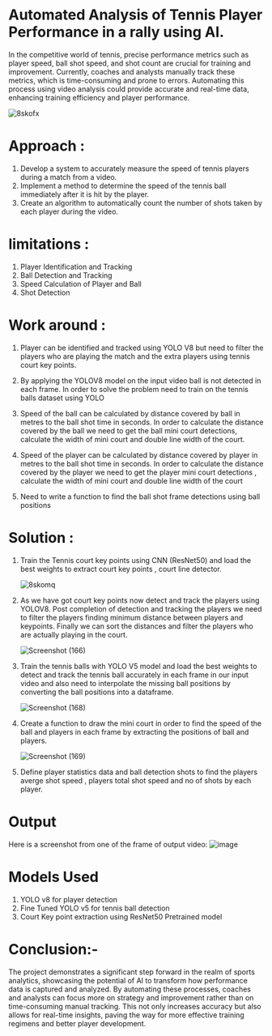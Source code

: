 # Automated Analysis of Tennis Player Performance in a rally using AI.


 In the competitive world of tennis, precise performance metrics such as player speed, ball shot speed, and shot count are crucial for training and improvement. Currently, coaches and analysts manually track these metrics, which is time-consuming and prone to errors. Automating this process using video analysis could provide accurate and real-time data, enhancing training efficiency and player performance.


![8skofx](https://github.com/saivarshitnune/Tennis-Analyzer/assets/121888709/64e217b6-2cf1-4396-b03c-ebe45c71d507)


# Approach : 
1. Develop a system to accurately measure the speed of tennis players during a match from a video.
2. Implement a method to determine the speed of the tennis ball immediately after it is hit by the player.
3. Create an algorithm to automatically count the number of shots taken by each player during the video.

# limitations :
1. Player Identification and Tracking
2. Ball Detection and Tracking
3. Speed Calculation of Player and Ball
4. Shot Detection


# Work around :
1. Player can be identified and tracked using YOLO V8 but need to filter the players who are playing the match and the extra players using tennis court key points.

2. By applying the YOLOV8 model on the input video ball is not detected in each frame. In order to solve the problem need to train on the tennis balls dataset using YOLO 

3. Speed of the ball can be calculated by distance covered by ball in metres to the ball shot time in seconds. In order to calculate the distance covered by the ball we need to get the ball mini court detections, calculate the width of mini court and double line width of the court.

4. Speed of the player can be calculated by distance covered by player in metres to the ball shot time in seconds. In order to calculate the distance covered by the player we need to get the player mini court detections , calculate the width of mini court and double line width of the court
5) Need to write a function to find the ball shot frame detections using ball positions

# Solution : 
  1. Train the Tennis court key points using CNN (ResNet50) and load the best weights to extract court key points , court line detector.

     ![8skomq](https://github.com/saivarshitnune/Tennis-Analyzer/assets/121888709/175d07aa-71ae-4ce2-9eef-52a6c61ccb23)


  2. As we have got court key points now detect and track the players using YOLOV8. Post completion of detection and tracking the players we need 
     to filter the players finding minimum distance between players and keypoints. Finally we can sort the distances and filter the players who 
     are actually playing in the court. 

     ![Screenshot (166)](https://github.com/saivarshitnune/Tennis-Analyzer/assets/121888709/a700b86a-464e-4e9d-aaf9-00d83822d247)

 3. Train the tennis balls with YOLO V5 model and load the best weights to detect and track the tennis ball accurately in each frame in our input 
    video and also need to interpolate the missing ball positions by converting the ball positions into a dataframe.
    
    ![Screenshot (168)](https://github.com/saivarshitnune/Tennis-Analyzer/assets/121888709/75ebfabc-2934-4a4a-bb53-3bcbfa18b66c)


 5. Create a function to draw the mini court in order to find the speed of the ball and players in each frame by extracting the positions of ball and players.

    ![Screenshot (169)](https://github.com/saivarshitnune/Tennis-Analyzer/assets/121888709/8c3bc82d-1e98-4d8b-b549-66dcf1ec9036)

 6. Define player statistics data and ball detection shots to find the players averge shot speed , players total shot speed and no of shots by 
    each player.
    
# Output 
Here is a screenshot from one of the frame of output video:
![image](https://github.com/saivarshitnune/Tennis-Analyzer/assets/121888709/a52943ab-0e31-4130-83ac-223cc4f1ed00)


# Models Used
1) YOLO v8 for player detection
2) Fine Tuned YOLO v5 for tennis ball detection
3) Court Key point extraction using ResNet50 Pretrained model


# Conclusion:-
 The project demonstrates a significant step forward in the realm of sports analytics, showcasing the potential of AI to transform how performance data is captured and analyzed. By automating these processes, coaches and analysts can focus more on strategy and improvement rather than on time-consuming manual tracking. This not only increases accuracy but also allows for real-time insights, paving the way for more effective training regimens and better player development.
